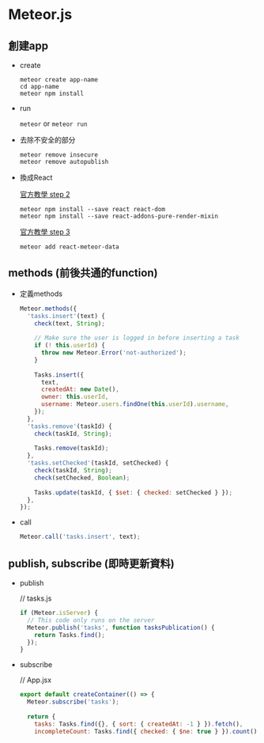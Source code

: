 # Meteor.js

## 創建app

* create

    ```
    meteor create app-name
    cd app-name
    meteor npm install
    ```

* run

    ```meteor``` or ```meteor run```

* 去除不安全的部分

    ```
    meteor remove insecure
    meteor remove autopublish
    ```

* 換成React

    [官方教學 step 2](https://www.meteor.com/tutorials/react/components)
    ```
    meteor npm install --save react react-dom
    meteor npm install --save react-addons-pure-render-mixin
    ```
    [官方教學 step 3](https://www.meteor.com/tutorials/react/collections)
    ```
    meteor add react-meteor-data
    ```

## methods (前後共通的function)

* 定義methods

    ```js
    Meteor.methods({
      'tasks.insert'(text) {
        check(text, String);
     
        // Make sure the user is logged in before inserting a task
        if (! this.userId) {
          throw new Meteor.Error('not-authorized');
        }
     
        Tasks.insert({
          text,
          createdAt: new Date(),
          owner: this.userId,
          username: Meteor.users.findOne(this.userId).username,
        });
      },
      'tasks.remove'(taskId) {
        check(taskId, String);
     
        Tasks.remove(taskId);
      },
      'tasks.setChecked'(taskId, setChecked) {
        check(taskId, String);
        check(setChecked, Boolean);
     
        Tasks.update(taskId, { $set: { checked: setChecked } });
      },
    });
    ```
* call

    ```js
    Meteor.call('tasks.insert', text);
    ```

## publish, subscribe (即時更新資料)

* publish

    // tasks.js
    ```js
    if (Meteor.isServer) {
      // This code only runs on the server
      Meteor.publish('tasks', function tasksPublication() {
        return Tasks.find();
      });
    }
    ```

* subscribe

    // App.jsx
    ```js
    export default createContainer(() => {
      Meteor.subscribe('tasks');
     
      return {
        tasks: Tasks.find({}, { sort: { createdAt: -1 } }).fetch(),
        incompleteCount: Tasks.find({ checked: { $ne: true } }).count(),
    ```
